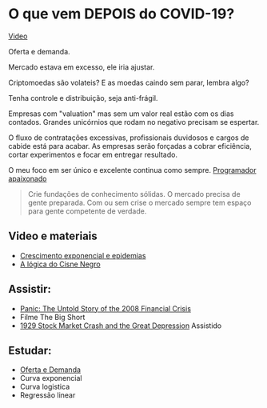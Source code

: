 # O que vem DEPOIS do COVID-19?

[Video](https://www.youtube.com/watch?v=Hrg0MnyE2jM)

Oferta e demanda.

Mercado estava em excesso, ele iria ajustar.

Criptomoedas são volateis? E as moedas caindo sem parar, lembra algo?

Tenha controle e distribuição, seja anti-frágil.

Empresas com "valuation" mas sem um valor real estão com os dias contados. Grandes unicórnios que rodam no negativo precisam se espertar.

O fluxo de contratações excessivas, profissionais duvidosos e cargos de cabide está para acabar. As empresas serão forçadas a cobrar eficiência, cortar experimentos e focar em entregar resultado.

O meu foco em ser único e excelente continua como sempre. [Programador apaixonado](../resumes/getting-real/resumo-getting-real.md)

> Crie fundações de conhecimento sólidas. O mercado precisa de gente preparada. Com ou sem crise o mercado sempre tem espaço para gente competente de verdade.

## Video e materiais

- [Crescimento exponencial e epidemias](https://www.youtube.com/watch?v=Kas0tIxDvrg)
- [A lógica do Cisne Negro](https://amzn.to/2QGtuUY)

## Assistir:

- [Panic: The Untold Story of the 2008 Financial Crisis](https://www.youtube.com/watch?v=QozGSS7QY_U)
- Filme The Big Short
- [1929 Stock Market Crash and the Great Depression](https://www.youtube.com/watch?v=qlSxPouPCIM) Assistido

## Estudar:

- [Oferta e Demanda](https://www.youtube.com/watch?v=ph5Ra4vd0SE)
- Curva exponencial
- Curva logistica
- Regressão linear
